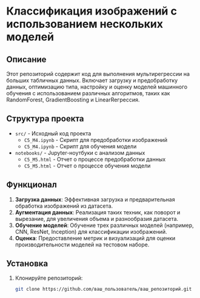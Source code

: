# Классификация изображений с использованием нескольких моделей

## Описание
Этот репозиторий содержит код для выполнения мультирегрессии на больших табличных данных. Включает загрузку и предобработку данных,
оптимизацию типа, настройку и оценку моделей машинного обучения с использованием различных алгоритмов, таких как RandomForest, GradientBoosting и LinearReгрессия.

## Структура проекта
- `src/` - Исходный код проекта
  - `C5_M4.ipynb` - Скрипт для предобработки изображений
  - `C5_M4.ipynb` - Скрипт для обучения модели
- `notebooks/` - Jupyter-ноутбуки с анализом данных
  - `C5_M5.html` - Отчет о процессе предобработки данных
  - `C5_M5.html` - Отчет о процессе обучения модели

## Функционал
1. **Загрузка данных**: Эффективная загрузка и предварительная обработка изображений из датасета.
2. **Аугментация данных**: Реализация таких техник, как поворот и вырезание, для увеличения объема и разнообразия датасета.
3. **Обучение моделей**: Обучение трех различных моделей (например, CNN, ResNet, Inception) для классификации изображений.
4. **Оценка**: Предоставление метрик и визуализаций для оценки производительности моделей на тестовом наборе.

## Установка
1. Клонируйте репозиторий:
   ```bash
   git clone https://github.com/ваш_пользователь/ваш_репозиторий.git
